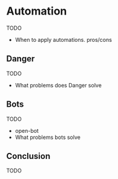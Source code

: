 # Automation

TODO

* When to apply automations. pros/cons

## Danger

TODO

* What problems does Danger solve

## Bots

TODO

* open-bot
* What problems bots solve

## Conclusion

TODO
